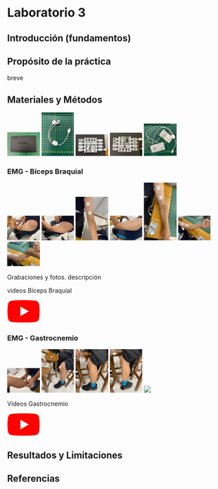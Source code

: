 # Laboratorio 3

## Introducción (fundamentos)

## Propósito de la práctica

breve

## Materiales y Métodos

<img src="ImagesL3/material5.jpeg" width="15%">
<img src="ImagesL3/material1.jpeg" width="15%"> <img src="ImagesL3/material2.jpeg" width="15%">
<img src="ImagesL3/material3.jpeg" width="15%"> <img src="ImagesL3/material4.jpeg" width="15%">

### EMG - Bíceps Braquial

<img src="ImagesL3/electrodos1.jpeg" width="15%">
<img src="ImagesL3/electrodos2.jpeg" width="15%">
<img src="ImagesL3/electrodos3.jpeg" width="15%">
<img src="ImagesL3/electrodos4.jpeg" width="15%">
<img src="ImagesL3/brazo1.jpeg" width="15%">

<img src="ImagesL3/brazo2.jpeg" width="15%">

<img src="ImagesL3/brazo3.jpeg" width="15%">

Grabaciones y fotos. descripción

videos Bíceps Braquial

[<img src="ImagesL3/Youtube_logo.png" width="15%">](https://www.youtube.com/playlist?list=PL0yjbUQfs0HI3KjGtao96HebQhwQrK4IF)

### EMG - Gastrocnemio 

<img src="ImagesL3/pierna1.jpeg" width="15%">

<img src="ImagesL3/pierna1.1.jpeg" width="15%">

<img src="ImagesL3/pierna2.jpeg" width="15%">

<img src="ImagesL3/pierna2.1.jpeg" width="15%">

<img src="ImagesL3/pierna3.jpeg" width="15%">


Videos Gastrocnemio

[<img src="ImagesL3/Youtube_logo.png" width="15%">](https://www.youtube.com/playlist?list=PL0yjbUQfs0HJbjQnfOTrr8QcOsbAQNYDM)

## Resultados y Limitaciones



## Referencias


